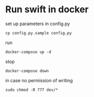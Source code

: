 # Run swift in docker

set up parameters in config.py

```
cp config.py.sample config.py
```

run

```
docker-compose up -d
```

stop

```
docker-compose down
```

in case no permission of writing

```
sudo chmod -R 777 dev/*
```